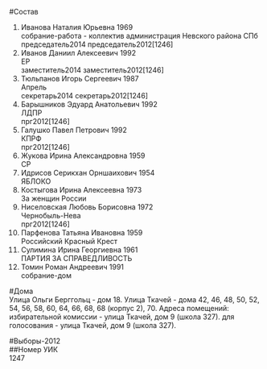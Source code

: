 #Состав  
1. Иванова Наталия Юрьевна 1969  
    собрание-работа - коллектив администрация Невского района СПб  
    председатель2014 председатель2012[1246]    
2. Иванов Даниил Алексеевич 1992  
    ЕР  
    заместитель2014 заместитель2012[1246]    
3. Тюльпанов Игорь Сергеевич 1987  
    Апрель  
    секретарь2014 секретарь2012[1246]    
4. Барышников Эдуард Анатольевич 1992  
    ЛДПР  
    прг2012[1246]  
5. Галушко Павел Петрович 1992  
    КПРФ  
    прг2012[1246]  
6. Жукова Ирина Александровна 1959  
    СР  
7. Идрисов Серикхан Орншаихович 1954  
    ЯБЛОКО  
8. Костыгова Ирина Алексеевна 1973  
    За женщин России  
9. Ниселовская Любовь Борисовна 1972  
    Чернобыль-Нева  
    прг2012[1246]  
10. Парфенова Татьяна Ивановна 1959  
    Российский Красный Крест  
11. Сулимина Ирина Георгиевна 1961  
    ПАРТИЯ ЗА СПРАВЕДЛИВОСТЬ  
12. Томин Роман Андреевич 1991  
    собрание-дом  
  
#Дома  
Улица Ольги Берггольц - дом 18. Улица Ткачей - дома 42, 46, 48, 50, 52, 54, 56, 58, 60, 64, 66, 68, 68 (корпус 2), 70. Адреса помещений: избирательной комиссии - улица Ткачей, дом 9 (школа 327). для голосования - улица Ткачей, дом 9 (школа 327).  
  
#Выборы-2012  
##Номер УИК  
1247  
